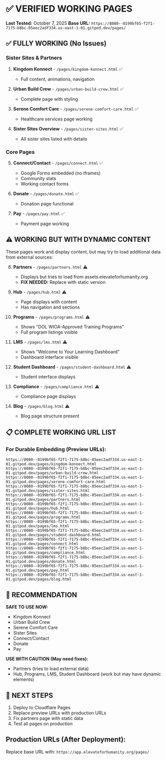 # ✅ VERIFIED WORKING PAGES

**Last Tested:** October 7, 2025
**Base URL:** `https://8080--0199bf65-f2f1-7175-b8bc-05eec2adf334.us-east-1-01.gitpod.dev/pages/`

## ✅ FULLY WORKING (No Issues)

### Sister Sites & Partners
1. **Kingdom Konnect** - `/pages/kingdom-konnect.html` ✅
   - Full content, animations, navigation
   
2. **Urban Build Crew** - `/pages/urban-build-crew.html` ✅
   - Complete page with styling
   
3. **Serene Comfort Care** - `/pages/serene-comfort-care.html` ✅
   - Healthcare services page working
   
4. **Sister Sites Overview** - `/pages/sister-sites.html` ✅
   - All sister sites listed with details

### Core Pages
5. **Connect/Contact** - `/pages/connect.html` ✅
   - Google Forms embedded (no iframes)
   - Community stats
   - Working contact forms
   
6. **Donate** - `/pages/donate.html` ✅
   - Donation page functional
   
7. **Pay** - `/pages/pay.html` ✅
   - Payment page working

## ⚠️ WORKING BUT WITH DYNAMIC CONTENT

These pages work and display content, but may try to load additional data from external sources:

8. **Partners** - `/pages/partners.html` ⚠️
   - Displays but tries to load from assets.elevateforhumanity.org
   - **FIX NEEDED:** Replace with static version
   
9. **Hub** - `/pages/hub.html` ⚠️
   - Page displays with content
   - Has navigation and sections
   
10. **Programs** - `/pages/programs.html` ⚠️
    - Shows "DOL WIOA-Approved Training Programs"
    - Full program listings visible
    
11. **LMS** - `/pages/lms.html` ⚠️
    - Shows "Welcome to Your Learning Dashboard"
    - Dashboard interface visible
    
12. **Student Dashboard** - `/pages/student-dashboard.html` ⚠️
    - Student interface displays
    
13. **Compliance** - `/pages/compliance.html` ⚠️
    - Compliance page displays
    
14. **Blog** - `/pages/blog.html` ⚠️
    - Blog page structure present

## 📋 COMPLETE WORKING URL LIST

### For Durable Embedding (Preview URLs):
```
https://8080--0199bf65-f2f1-7175-b8bc-05eec2adf334.us-east-1-01.gitpod.dev/pages/kingdom-konnect.html
https://8080--0199bf65-f2f1-7175-b8bc-05eec2adf334.us-east-1-01.gitpod.dev/pages/urban-build-crew.html
https://8080--0199bf65-f2f1-7175-b8bc-05eec2adf334.us-east-1-01.gitpod.dev/pages/serene-comfort-care.html
https://8080--0199bf65-f2f1-7175-b8bc-05eec2adf334.us-east-1-01.gitpod.dev/pages/sister-sites.html
https://8080--0199bf65-f2f1-7175-b8bc-05eec2adf334.us-east-1-01.gitpod.dev/pages/partners.html
https://8080--0199bf65-f2f1-7175-b8bc-05eec2adf334.us-east-1-01.gitpod.dev/pages/hub.html
https://8080--0199bf65-f2f1-7175-b8bc-05eec2adf334.us-east-1-01.gitpod.dev/pages/programs.html
https://8080--0199bf65-f2f1-7175-b8bc-05eec2adf334.us-east-1-01.gitpod.dev/pages/lms.html
https://8080--0199bf65-f2f1-7175-b8bc-05eec2adf334.us-east-1-01.gitpod.dev/pages/student-dashboard.html
https://8080--0199bf65-f2f1-7175-b8bc-05eec2adf334.us-east-1-01.gitpod.dev/pages/connect.html
https://8080--0199bf65-f2f1-7175-b8bc-05eec2adf334.us-east-1-01.gitpod.dev/pages/compliance.html
https://8080--0199bf65-f2f1-7175-b8bc-05eec2adf334.us-east-1-01.gitpod.dev/pages/donate.html
https://8080--0199bf65-f2f1-7175-b8bc-05eec2adf334.us-east-1-01.gitpod.dev/pages/pay.html
https://8080--0199bf65-f2f1-7175-b8bc-05eec2adf334.us-east-1-01.gitpod.dev/pages/blog.html
```

## 🎯 RECOMMENDATION

**SAFE TO USE NOW:**
- Kingdom Konnect
- Urban Build Crew
- Serene Comfort Care
- Sister Sites
- Connect/Contact
- Donate
- Pay

**USE WITH CAUTION (May need fixes):**
- Partners (tries to load external data)
- Hub, Programs, LMS, Student Dashboard (work but may have dynamic elements)

## 🚀 NEXT STEPS

1. Deploy to Cloudflare Pages
2. Replace preview URLs with production URLs
3. Fix partners page with static data
4. Test all pages on production

## Production URLs (After Deployment):
Replace base URL with: `https://app.elevateforhumanity.org/pages/`
